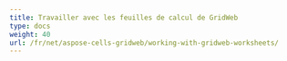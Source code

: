 ```yaml
---
title: Travailler avec les feuilles de calcul de GridWeb
type: docs
weight: 40
url: /fr/net/aspose-cells-gridweb/working-with-gridweb-worksheets/
---
```



